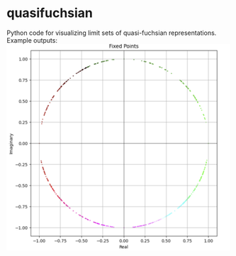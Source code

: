 # quasifuchsian
Python code for visualizing limit sets of quasi-fuchsian representations. <br>
Example outputs:
![qfattract](https://github.com/ejguo/quasifuchsian/blob/main/qfattractexample.png)

